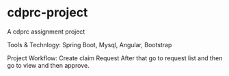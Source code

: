 # cdprc-project
A cdprc assignment project


Tools & Technlogy: Spring Boot, Mysql, Angular, Bootstrap

Project Workflow:
Create claim Request
After that go to request list and then go to view and then approve.
